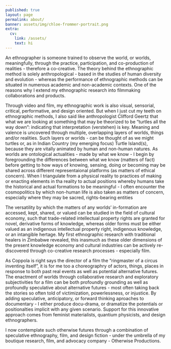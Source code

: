 ```yaml
---
published: true
layout: page
permalink: about/
banner: assets/img/chloe-frommer-portrait.png
extra:
  cv:
    link: /assets/
    text: hi
---
```


An ethnographer is someone trained to observe the world, or worlds, meaningfully, through the practice, participation, and co-production of realities - therefore a co-creative. The theory behind the ethnographic method is solely anthropological - based in the studies of human diversity and evolution - whereas the performance of ethnographic methods can be situated in numerous academic and non-academic contexts. One of the reasons why I extend my ethnographic research into filmmaking collaborations and products.

Through video and film, my ethnographic work is also visual, sensorial, critical, performative, and design oriented. But when I just cut my teeth on ethnographic methods, I also said like anthropologist Clifford Geertz that what we are looking at something that may be theorized to be “turtles all the way down”: indicating that interpretation (verstehen) is key. Meaning and valence is uncovered through multiple, overlapping layers of worlds, things and/or realities. Such layers or worlds - can be thought of as we might turtles or, as in Indian Country (my emerging focus) Turtle Island(s), because they are vitally animated by human and non-human natures. As worlds are ontological actualities - made by what we know - I begin by foregrounding the differences between what we know (matters of fact) before getting to how ways of knowing, sensing, doing or becoming may be shared across different representaional platforms (as matters of ethical concern). When I triangulate from a physical reality to practices of making or enacting elements in tha reality to actual positions whereby humans take the historical and actual formations to be meaningful - I often encounter the cosmopolitics by which non-human life is also taken as matters of concern, especially where they may be sacred, rights-bearing entities

The versatility by which the matters of any worlds’ in-formation are accessed, kept, shared, or valued can be studied in the field of cultural economy, such that trade-related intellectual property rights are granted for novel, derivative forms of knowledge, whereas older forms must be either valued as an indigenous intellectual property right, indigenous knowledge, or an intangible hertage. My first ethnographic research with traditional healers in Zimbabwe revealed, this inasmuch as these older dimensions of the present knowledge economy and cultural industries can be actively re-discovered through co-creative research processes - especially film.

As Coppola is right says the director of a film the “ringmaster of a circus inventing itself”, it is for me too a choreographry of actors, things, places in response to both past real events as well as potential alternative futures. The enactment of worlds through collaborative research and exploratory subjectivities for a film can be both profoundly grounding as well as profoundly speculative about alternative futures - most often taking back the stories so often told of victimization, powerlessness, or injustice. By adding speculative, anticipatory, or forward thinking aproaches to documentary - I either produce docu-drama, or dramatize the potentials or positionalties implicit with any given scenario. Support for this innovative approach comes from feminist materialists, quantium physicists, and design ethnographers.

I now contemplate such otherwise futures through a combination of speculative ethnography, film, and design fiction - under the umbrella of my boutique research, film, and advocacy company - Otherwise Productions.

